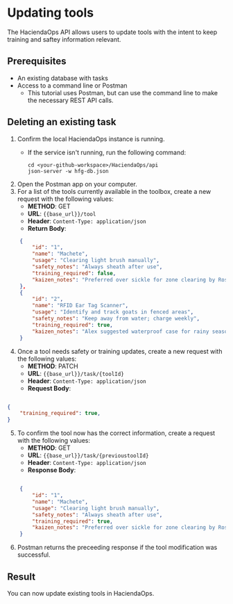 # Updating tools

The HaciendaOps API allows users to update tools with the intent to keep training and saftey information relevant.

## Prerequisites

* An existing database with tasks
* Access to a command line or Postman
    * This tutorial uses Postman, but can use the command line to make the necessary REST API calls.

## Deleting an existing task

1. Confirm the local HaciendaOps instance is running.
   * If the service isn't running, run the following command:

     ```shell
     cd <your-github-workspace>/HaciendaOps/api
     json-server -w hfg-db.json

2. Open the Postman app on your computer.
3. For a list of the tools currently available in the toolbox, create a new request with the following values:
    * **METHOD**: GET
    * **URL**: `{{base_url}}/tool`
    * **Header**: `Content-Type: application/json`
    * **Return Body**:

```json
    {
        "id": "1",
        "name": "Machete",
        "usage": "Clearing light brush manually",
        "safety_notes": "Always sheath after use",
        "training_required": false,
        "kaizen_notes": "Preferred over sickle for zone clearing by Rosa"
    },
    {
        "id": "2",
        "name": "RFID Ear Tag Scanner",
        "usage": "Identify and track goats in fenced areas",
        "safety_notes": "Keep away from water; charge weekly",
        "training_required": true,
        "kaizen_notes": "Alex suggested waterproof case for rainy season"
    }
```

4. Once a tool needs safety or training updates, create a new request with the following values:
    * **METHOD**: PATCH
    * **URL**: `{{base_url}}/task/{toolId}`
    * **Header**: `Content-Type: application/json`
    * **Request Body**:

```json

{
    "training_required": true,
}
```

5. To confirm the tool now has the correct information, create a request with the following values:
    * **METHOD**: GET
    * **URL**: `{{base_url}}/task/{previoustoolId}`
    * **Header**: `Content-Type: application/json`
    * **Response Body**:

```json

    {
        "id": "1",
        "name": "Machete",
        "usage": "Clearing light brush manually",
        "safety_notes": "Always sheath after use",
        "training_required": true,
        "kaizen_notes": "Preferred over sickle for zone clearing by Rosa"
    }
```

6. Postman returns the preceeding response if the tool modification was successful.

## Result

You can now update existing tools in HaciendaOps.
